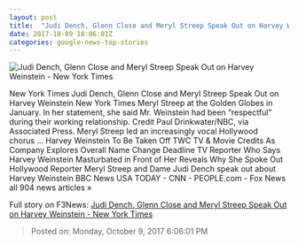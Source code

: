 ```yaml
---
layout: post
title:  "Judi Dench, Glenn Close and Meryl Streep Speak Out on Harvey Weinstein - New York Times"
date: 2017-10-09 18:06:01Z
categories: google-news-top-stories
---
```


![Judi Dench, Glenn Close and Meryl Streep Speak Out on Harvey Weinstein - New York Times](https://static01.nyt.com/images/2017/10/10/arts/10meryl1/10meryl1-facebookJumbo.jpg)

New York Times Judi Dench, Glenn Close and Meryl Streep Speak Out on Harvey Weinstein New York Times Meryl Streep at the Golden Globes in January. In her statement, she said Mr. Weinstein had been “respectful” during their working relationship. Credit Paul Drinkwater/NBC, via Associated Press. Meryl Streep led an increasingly vocal Hollywood chorus ... Harvey Weinstein To Be Taken Off TWC TV & Movie Credits As Company Explores Overall Name Change Deadline TV Reporter Who Says Harvey Weinstein Masturbated in Front of Her Reveals Why She Spoke Out Hollywood Reporter Meryl Streep and Dame Judi Dench speak out about Harvey Weinstein BBC News USA TODAY - CNN - PEOPLE.com - Fox News all 904 news articles »


Full story on F3News: [Judi Dench, Glenn Close and Meryl Streep Speak Out on Harvey Weinstein - New York Times](http://www.f3nws.com/n/z2HtME)

> Posted on: Monday, October 9, 2017 6:06:01 PM
